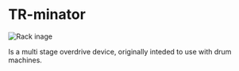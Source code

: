 # TR-minator

![Rack inage](https://github.com/pabloMasini/Software/blob/main/Ableton%20Live%20Racks/TR-minator/TR-minator-v1.1.jpg)

Is a multi stage overdrive device, originally inteded to use with drum machines.
